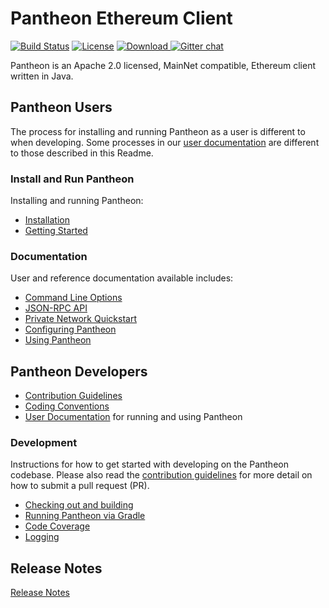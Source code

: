 # Pantheon Ethereum Client
 [![Build Status](https://jenkins.pegasys.tech/job/Pantheon/job/master/badge/icon)](https://jenkins.pegasys.tech/job/Pantheon/job/master/)
 [![License](https://img.shields.io/badge/License-Apache%202.0-blue.svg)](https://github.com/PegasysEng/pantheon/blob/master/LICENSE)
 [ ![Download](https://api.bintray.com/packages/consensys/pegasys-repo/pantheon/images/download.svg) ](https://bintray.com/consensys/pegasys-repo/pantheon/_latestVersion)
 [![Gitter chat](https://badges.gitter.im/PegaSysEng/pantheon.png)](https://gitter.im/PegaSysEng/pantheon)
 
Pantheon is an Apache 2.0 licensed, MainNet compatible, Ethereum client written in Java. 

## Pantheon Users

The process for installing and running Pantheon as a user is different to when developing. Some processes in our [user documentation](https://docs.pantheon.pegasys.tech/en/latest/) are different to those described in this Readme. 

### Install and Run Pantheon

Installing and running Pantheon:
* [Installation]
* [Getting Started]

### Documentation 

User and reference documentation available includes:
* [Command Line Options]
* [JSON-RPC API]
* [Private Network Quickstart]
* [Configuring Pantheon]
* [Using Pantheon]

## Pantheon Developers

* [Contribution Guidelines](CONTRIBUTING.md)
* [Coding Conventions](CODING-CONVENTIONS.md)
* [User Documentation] for running and using Pantheon

### Development
Instructions for how to get started with developing on the Pantheon codebase. Please also read the
[contribution guidelines](CONTRIBUTING.md) for more detail on how to submit a pull request (PR).

* [Checking out and building](docs/development/building.md)
* [Running Pantheon via Gradle](docs/development/running-with-gradle.md)
* [Code Coverage](docs/development/code-coverage.md)
* [Logging](docs/development/logging.md)

[User Documentation]: https://docs.pantheon.pegasys.tech/en/latest/
[Installation]: https://docs.pantheon.pegasys.tech/en/latest/Installation/Overview/
[Getting Started]: https://docs.pantheon.pegasys.tech/en/latest/Getting-Started/Getting-Started/
[Private Network Quickstart]: https://docs.pantheon.pegasys.tech/en/latest/Getting-Started/Private-Network-Quickstart/
[Command Line Options]: https://docs.pantheon.pegasys.tech/en/latest/Reference/Pantheon-CLI-Syntax/
[JSON-RPC API]: https://docs.pantheon.pegasys.tech/en/latest/Reference/Using-JSON-RPC-API/
[Configuring Pantheon]: https://docs.pantheon.pegasys.tech/en/latest/Configuring-Pantheon/NetworkID-And-ChainID/
[Using Pantheon]: https://docs.pantheon.pegasys.tech/en/latest/Using-Pantheon/Transactions/

## Release Notes

[Release Notes](CHANGELOG.md)
